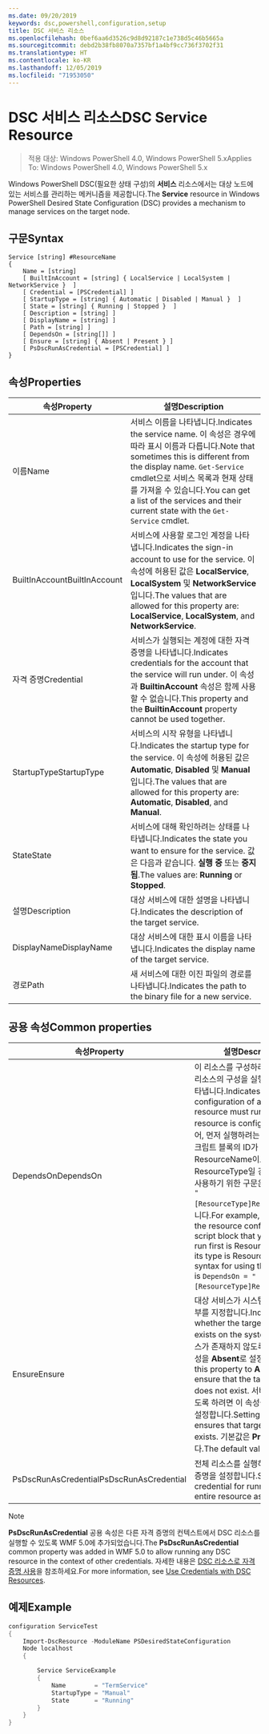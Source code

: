 ```yaml
---
ms.date: 09/20/2019
keywords: dsc,powershell,configuration,setup
title: DSC 서비스 리소스
ms.openlocfilehash: 0bef6aa6d3526c9d8d92187c1e738d5c46b5665a
ms.sourcegitcommit: debd2b38fb8070a7357bf1a4bf9cc736f3702f31
ms.translationtype: HT
ms.contentlocale: ko-KR
ms.lasthandoff: 12/05/2019
ms.locfileid: "71953050"
---
```

# <a name="dsc-service-resource"></a><span data-ttu-id="a593c-103">DSC 서비스 리소스</span><span class="sxs-lookup"><span data-stu-id="a593c-103">DSC Service Resource</span></span>

> <span data-ttu-id="a593c-104">적용 대상: Windows PowerShell 4.0, Windows PowerShell 5.x</span><span class="sxs-lookup"><span data-stu-id="a593c-104">Applies To: Windows PowerShell 4.0, Windows PowerShell 5.x</span></span>

<span data-ttu-id="a593c-105">Windows PowerShell DSC(필요한 상태 구성)의 **서비스** 리소스에서는 대상 노드에 있는 서비스를 관리하는 메커니즘을 제공합니다.</span><span class="sxs-lookup"><span data-stu-id="a593c-105">The **Service** resource in Windows PowerShell Desired State Configuration (DSC) provides a mechanism to manage services on the target node.</span></span>

## <a name="syntax"></a><span data-ttu-id="a593c-106">구문</span><span class="sxs-lookup"><span data-stu-id="a593c-106">Syntax</span></span>

```Syntax
Service [string] #ResourceName
{
    Name = [string]
    [ BuiltInAccount = [string] { LocalService | LocalSystem | NetworkService }  ]
    [ Credential = [PSCredential] ]
    [ StartupType = [string] { Automatic | Disabled | Manual }  ]
    [ State = [string] { Running | Stopped }  ]
    [ Description = [string] ]
    [ DisplayName = [string] ]
    [ Path = [string] ]
    [ DependsOn = [string[]] ]
    [ Ensure = [string] { Absent | Present } ]
    [ PsDscRunAsCredential = [PSCredential] ]
}
```

## <a name="properties"></a><span data-ttu-id="a593c-107">속성</span><span class="sxs-lookup"><span data-stu-id="a593c-107">Properties</span></span>

|<span data-ttu-id="a593c-108">속성</span><span class="sxs-lookup"><span data-stu-id="a593c-108">Property</span></span> |<span data-ttu-id="a593c-109">설명</span><span class="sxs-lookup"><span data-stu-id="a593c-109">Description</span></span> |
|---|---|
|<span data-ttu-id="a593c-110">이름</span><span class="sxs-lookup"><span data-stu-id="a593c-110">Name</span></span> |<span data-ttu-id="a593c-111">서비스 이름을 나타냅니다.</span><span class="sxs-lookup"><span data-stu-id="a593c-111">Indicates the service name.</span></span> <span data-ttu-id="a593c-112">이 속성은 경우에 따라 표시 이름과 다릅니다.</span><span class="sxs-lookup"><span data-stu-id="a593c-112">Note that sometimes this is different from the display name.</span></span> <span data-ttu-id="a593c-113">`Get-Service` cmdlet으로 서비스 목록과 현재 상태를 가져올 수 있습니다.</span><span class="sxs-lookup"><span data-stu-id="a593c-113">You can get a list of the services and their current state with the `Get-Service` cmdlet.</span></span> |
|<span data-ttu-id="a593c-114">BuiltInAccount</span><span class="sxs-lookup"><span data-stu-id="a593c-114">BuiltInAccount</span></span> |<span data-ttu-id="a593c-115">서비스에 사용할 로그인 계정을 나타냅니다.</span><span class="sxs-lookup"><span data-stu-id="a593c-115">Indicates the sign-in account to use for the service.</span></span> <span data-ttu-id="a593c-116">이 속성에 허용된 값은 **LocalService**, **LocalSystem** 및 **NetworkService**입니다.</span><span class="sxs-lookup"><span data-stu-id="a593c-116">The values that are allowed for this property are: **LocalService**, **LocalSystem**, and **NetworkService**.</span></span> |
|<span data-ttu-id="a593c-117">자격 증명</span><span class="sxs-lookup"><span data-stu-id="a593c-117">Credential</span></span> |<span data-ttu-id="a593c-118">서비스가 실행되는 계정에 대한 자격 증명을 나타냅니다.</span><span class="sxs-lookup"><span data-stu-id="a593c-118">Indicates credentials for the account that the service will run under.</span></span> <span data-ttu-id="a593c-119">이 속성과 **BuiltinAccount** 속성은 함께 사용할 수 없습니다.</span><span class="sxs-lookup"><span data-stu-id="a593c-119">This property and the **BuiltinAccount** property cannot be used together.</span></span> |
|<span data-ttu-id="a593c-120">StartupType</span><span class="sxs-lookup"><span data-stu-id="a593c-120">StartupType</span></span> |<span data-ttu-id="a593c-121">서비스의 시작 유형을 나타냅니다.</span><span class="sxs-lookup"><span data-stu-id="a593c-121">Indicates the startup type for the service.</span></span> <span data-ttu-id="a593c-122">이 속성에 허용된 값은 **Automatic**, **Disabled** 및 **Manual**입니다.</span><span class="sxs-lookup"><span data-stu-id="a593c-122">The values that are allowed for this property are: **Automatic**, **Disabled**, and **Manual**.</span></span> |
|<span data-ttu-id="a593c-123">State</span><span class="sxs-lookup"><span data-stu-id="a593c-123">State</span></span> |<span data-ttu-id="a593c-124">서비스에 대해 확인하려는 상태를 나타냅니다.</span><span class="sxs-lookup"><span data-stu-id="a593c-124">Indicates the state you want to ensure for the service.</span></span> <span data-ttu-id="a593c-125">값은 다음과 같습니다. **실행 중** 또는 **중지됨**.</span><span class="sxs-lookup"><span data-stu-id="a593c-125">The values are: **Running** or **Stopped**.</span></span> |
|<span data-ttu-id="a593c-126">설명</span><span class="sxs-lookup"><span data-stu-id="a593c-126">Description</span></span> |<span data-ttu-id="a593c-127">대상 서비스에 대한 설명을 나타냅니다.</span><span class="sxs-lookup"><span data-stu-id="a593c-127">Indicates the description of the target service.</span></span> |
|<span data-ttu-id="a593c-128">DisplayName</span><span class="sxs-lookup"><span data-stu-id="a593c-128">DisplayName</span></span> |<span data-ttu-id="a593c-129">대상 서비스에 대한 표시 이름을 나타냅니다.</span><span class="sxs-lookup"><span data-stu-id="a593c-129">Indicates the display name of the target service.</span></span> |
|<span data-ttu-id="a593c-130">경로</span><span class="sxs-lookup"><span data-stu-id="a593c-130">Path</span></span> |<span data-ttu-id="a593c-131">새 서비스에 대한 이진 파일의 경로를 나타냅니다.</span><span class="sxs-lookup"><span data-stu-id="a593c-131">Indicates the path to the binary file for a new service.</span></span> |

## <a name="common-properties"></a><span data-ttu-id="a593c-132">공용 속성</span><span class="sxs-lookup"><span data-stu-id="a593c-132">Common properties</span></span>

|<span data-ttu-id="a593c-133">속성</span><span class="sxs-lookup"><span data-stu-id="a593c-133">Property</span></span> |<span data-ttu-id="a593c-134">설명</span><span class="sxs-lookup"><span data-stu-id="a593c-134">Description</span></span> |
|---|---|
|<span data-ttu-id="a593c-135">DependsOn</span><span class="sxs-lookup"><span data-stu-id="a593c-135">DependsOn</span></span> |<span data-ttu-id="a593c-136">이 리소스를 구성하려면 먼저 다른 리소스의 구성을 실행해야 함을 나타냅니다.</span><span class="sxs-lookup"><span data-stu-id="a593c-136">Indicates that the configuration of another resource must run before this resource is configured.</span></span> <span data-ttu-id="a593c-137">예를 들어, 먼저 실행하려는 리소스 구성 스크립트 블록의 ID가 ResourceName이고 해당 형식이 ResourceType일 경우, 이 속성을 사용하기 위한 구문은 `DependsOn = "[ResourceType]ResourceName"`입니다.</span><span class="sxs-lookup"><span data-stu-id="a593c-137">For example, if the ID of the resource configuration script block that you want to run first is ResourceName and its type is ResourceType, the syntax for using this property is `DependsOn = "[ResourceType]ResourceName"`.</span></span> |
|<span data-ttu-id="a593c-138">Ensure</span><span class="sxs-lookup"><span data-stu-id="a593c-138">Ensure</span></span> |<span data-ttu-id="a593c-139">대상 서비스가 시스템에 있는지 여부를 지정합니다.</span><span class="sxs-lookup"><span data-stu-id="a593c-139">Indicates whether the target service exists on the system.</span></span> <span data-ttu-id="a593c-140">대상 서비스가 존재하지 않도록 하려면 이 속성을 **Absent**로 설정합니다.</span><span class="sxs-lookup"><span data-stu-id="a593c-140">Set this property to **Absent** to ensure that the target service does not exist.</span></span> <span data-ttu-id="a593c-141">서비스가 존재하도록 하려면 이 속성을 **Present**로 설정합니다.</span><span class="sxs-lookup"><span data-stu-id="a593c-141">Setting it to **Present** ensures that target service exists.</span></span> <span data-ttu-id="a593c-142">기본값은 **Present**입니다.</span><span class="sxs-lookup"><span data-stu-id="a593c-142">The default value is **Present**.</span></span> |
|<span data-ttu-id="a593c-143">PsDscRunAsCredential</span><span class="sxs-lookup"><span data-stu-id="a593c-143">PsDscRunAsCredential</span></span> |<span data-ttu-id="a593c-144">전체 리소스를 실행하기 위한 자격 증명을 설정합니다.</span><span class="sxs-lookup"><span data-stu-id="a593c-144">Sets the credential for running the entire resource as.</span></span> |

> [!NOTE]
> <span data-ttu-id="a593c-145">**PsDscRunAsCredential** 공용 속성은 다른 자격 증명의 컨텍스트에서 DSC 리소스를 실행할 수 있도록 WMF 5.0에 추가되었습니다.</span><span class="sxs-lookup"><span data-stu-id="a593c-145">The **PsDscRunAsCredential** common property was added in WMF 5.0 to allow running any DSC resource in the context of other credentials.</span></span> <span data-ttu-id="a593c-146">자세한 내용은 [ DSC 리소스로 자격 증명 사용](../../../configurations/runasuser.md)을 참조하세요.</span><span class="sxs-lookup"><span data-stu-id="a593c-146">For more information, see [Use Credentials with DSC Resources](../../../configurations/runasuser.md).</span></span>

## <a name="example"></a><span data-ttu-id="a593c-147">예제</span><span class="sxs-lookup"><span data-stu-id="a593c-147">Example</span></span>

```powershell
configuration ServiceTest
{
    Import-DscResource -ModuleName PSDesiredStateConfiguration
    Node localhost
    {

        Service ServiceExample
        {
            Name        = "TermService"
            StartupType = "Manual"
            State       = "Running"
        }
    }
}
```